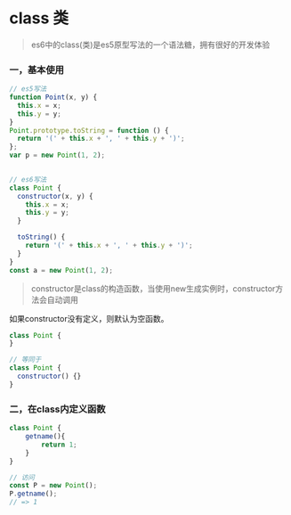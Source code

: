 # class 类
> es6中的class(类)是es5原型写法的一个语法糖，拥有很好的开发体验

### 一，基本使用
```js
// es5写法
function Point(x, y) {
  this.x = x;
  this.y = y;
}
Point.prototype.toString = function () {
  return '(' + this.x + ', ' + this.y + ')';
};
var p = new Point(1, 2);
    

// es6写法
class Point {
  constructor(x, y) {
    this.x = x;
    this.y = y;
  }

  toString() {
    return '(' + this.x + ', ' + this.y + ')';
  }
}
const a = new Point(1, 2);
```
> constructor是class的构造函数，当使用new生成实例时，constructor方法会自动调用  

如果constructor没有定义，则默认为空函数。
```js
class Point {
}

// 等同于
class Point {
  constructor() {}
}
```

### 二，在class内定义函数  
```js
class Point {  
    getname(){
        return 1;
    }
}  

// 访问
const P = new Point();
P.getname();
// => 1
```